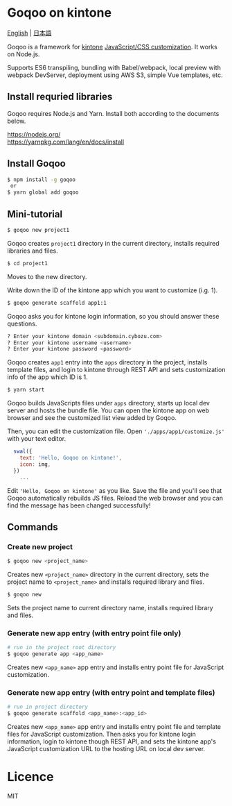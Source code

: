 # Goqoo on kintone

[English](/README.md) | [日本語](/README.ja.md)

Goqoo is a framework for [kintone](https://www.kintone.com/) [JavaScript/CSS customization](https://developer.kintone.io/hc/en-us/articles/212495178). It works on Node.js.

Supports ES6 transpiling, bundling with Babel/webpack, local preview with webpack DevServer, deployment using AWS S3, simple Vue templates, etc.

## Install requried libraries

Goqoo requires Node.js and Yarn. Install both according to the documents below.

https://nodejs.org/  
https://yarnpkg.com/lang/en/docs/install

## Install Goqoo

```sh
$ npm install -g goqoo
 or
$ yarn global add goqoo
```

## Mini-tutorial

```sh
$ goqoo new project1
```
Goqoo creates `project1` directory in the current directory, installs required libraries and files.


```sh
$ cd project1
```
Moves to the new directory.

Write down the ID of the kintone app which you want to customize (i.g. 1).

```sh
$ goqoo generate scaffold app1:1
```
Goqoo asks you for kintone login information, so you should answer these questions.

```sh
? Enter your kintone domain <subdomain.cybozu.com>
? Enter your kintone username <username>
? Enter your kintone password <password>
```
Goqoo creates `app1` entry into the `apps` directory in the project, installs template files, and login to kintone through REST API and sets customization info of the app which ID is 1.

```sh
$ yarn start
```
Goqoo builds JavaScripts files under `apps` directory, starts up local dev server and hosts the bundle file. You can open the kintone app on web browser and see the customized list view added by Goqoo.

Then, you can edit the customization file. Open `'./apps/app1/customize.js'` with your text editor.

```js
  swal({
    text: 'Hello, Goqoo on kintone!',
    icon: img,
  })
    ...
```
Edit `'Hello, Goqoo on kintone'` as you like. Save the file and you'll see that Goqoo automatically rebuilds JS files. Reload the web browser and you can find the message has been changed successfully!

## Commands

### Create new project

```sh
$ goqoo new <project_name>
```
Creates new `<project_name>` directory in the current directory, sets the project name to `<project_name>` and installs required library and files. 

```sh
$ goqoo new
```
Sets the project name to current directory name, installs required library and files.

### Generate new app entry (with entry point file only)

```sh
# run in the project root directory
$ goqoo generate app <app_name>
```
Creates new `<app_name>` app entry and installs entry point file for JavaScript customization.

### Generate new app entry (with entry point and template files)

```sh
# run in project directory
$ goqoo generate scaffold <app_name>:<app_id>
```
Creates new `<app_name>` app entry and installs entry point file and template files for JavaScript customization. Then asks you for kintone login information, login to kintone though REST API, and sets the kintone app's JavaScript customization URL to the hosting URL on local dev server.

# Licence

MIT
